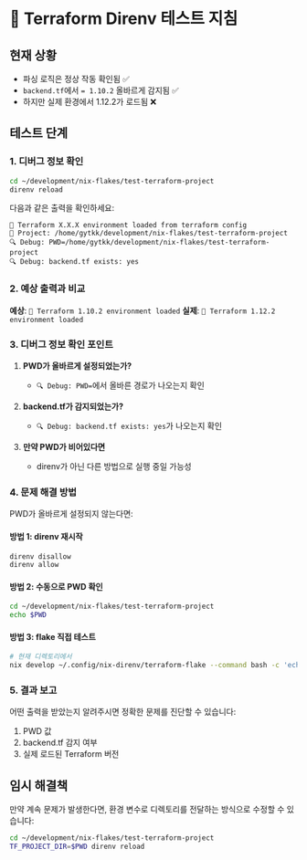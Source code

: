 # 🧪 Terraform Direnv 테스트 지침

## 현재 상황

- 파싱 로직은 정상 작동 확인됨 ✅
- `backend.tf`에서 `= 1.10.2` 올바르게 감지됨 ✅
- 하지만 실제 환경에서 1.12.2가 로드됨 ❌

## 테스트 단계

### 1. 디버그 정보 확인

```bash
cd ~/development/nix-flakes/test-terraform-project
direnv reload
```

다음과 같은 출력을 확인하세요:

```
🚀 Terraform X.X.X environment loaded from terraform config
📁 Project: /home/gytkk/development/nix-flakes/test-terraform-project
🔍 Debug: PWD=/home/gytkk/development/nix-flakes/test-terraform-project
🔍 Debug: backend.tf exists: yes
```

### 2. 예상 출력과 비교

**예상**: `🚀 Terraform 1.10.2 environment loaded`
**실제**: `🚀 Terraform 1.12.2 environment loaded`

### 3. 디버그 정보 확인 포인트

1. **PWD가 올바르게 설정되었는가?**
   - `🔍 Debug: PWD=`에서 올바른 경로가 나오는지 확인

2. **backend.tf가 감지되었는가?**
   - `🔍 Debug: backend.tf exists: yes`가 나오는지 확인

3. **만약 PWD가 비어있다면**
   - direnv가 아닌 다른 방법으로 실행 중일 가능성

### 4. 문제 해결 방법

PWD가 올바르게 설정되지 않는다면:

#### 방법 1: direnv 재시작

```bash
direnv disallow
direnv allow
```

#### 방법 2: 수동으로 PWD 확인

```bash
cd ~/development/nix-flakes/test-terraform-project
echo $PWD
```

#### 방법 3: flake 직접 테스트

```bash
# 현재 디렉토리에서
nix develop ~/.config/nix-direnv/terraform-flake --command bash -c 'echo "PWD in nix: $PWD"; terraform version'
```

### 5. 결과 보고

어떤 출력을 받았는지 알려주시면 정확한 문제를 진단할 수 있습니다:

1. PWD 값
2. backend.tf 감지 여부
3. 실제 로드된 Terraform 버전

## 임시 해결책

만약 계속 문제가 발생한다면, 환경 변수로 디렉토리를 전달하는 방식으로 수정할 수 있습니다:

```bash
cd ~/development/nix-flakes/test-terraform-project
TF_PROJECT_DIR=$PWD direnv reload
```
